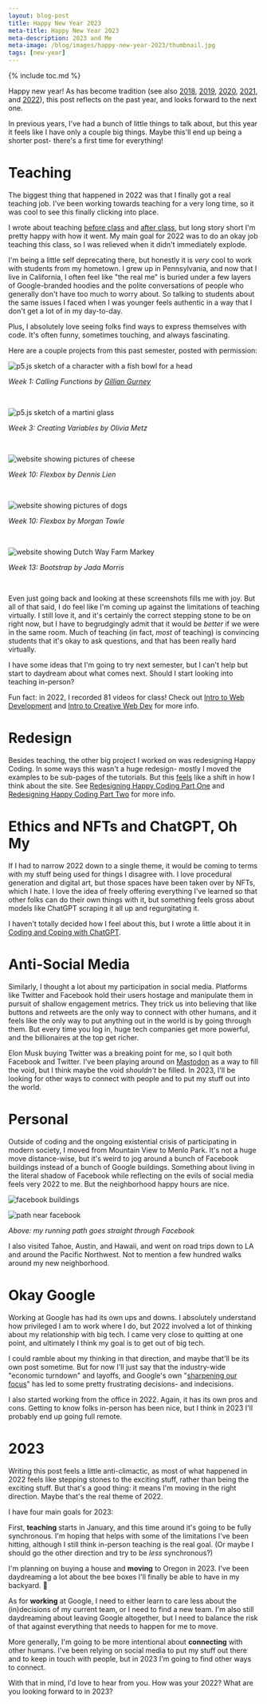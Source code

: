 ```yaml
---
layout: blog-post
title: Happy New Year 2023
meta-title: Happy New Year 2023
meta-description: 2023 and Me
meta-image: /blog/images/happy-new-year-2023/thumbnail.jpg
tags: [new-year]
---
```


{% include toc.md %}

<style>
  .content img {
    border: thin solid black;
  }
</style>



Happy new year! As has become tradition (see also [2018](/blog/happy-new-year-2018), [2019](/blog/happy-new-year-2019), [2020](/blog/happy-new-year-2020), [2021](/blog/happy-new-year-2021), and [2022](/blog/happy-new-year-2022)), this post reflects on the past year, and looks forward to the next one.

In previous years, I've had a bunch of little things to talk about, but this year it feels like I have only a couple big things. Maybe this'll end up being a shorter post- there's a first time for everything!

# Teaching

The biggest thing that happened in 2022 was that I finally got a real teaching job. I've been working towards teaching for a very long time, so it was cool to see this finally clicking into place.

I wrote about teaching [before class](/blog/intro-to-intro-to-web-dev) and [after class](/blog/outro-to-intro-to-web-dev), but long story short I'm pretty happy with how it went. My main goal for 2022 was to do an okay job teaching this class, so I was relieved when it didn't immediately explode.

I'm being a little self deprecating there, but honestly it is _very_ cool to work with students from my hometown. I grew up in Pennsylvania, and now that I live in California, I often feel like "the real me" is buried under a few layers of Google-branded hoodies and the polite conversations of people who generally don't have too much to worry about. So talking to students about the same issues I faced when I was younger feels authentic in a way that I don't get a lot of in my day-to-day.

Plus, I absolutely love seeing folks find ways to express themselves with code. It's often funny, sometimes touching, and always fascinating.

Here are a couple projects from this past semester, posted with permission:

![p5.js sketch of a character with a fish bowl for a head](/blog/images/happy-new-year-2023/week-01-gillian-gurney.png)

_Week 1: Calling Functions by [Gillian Gurney](https://www.linkedin.com/in/gillian-gurney-8b3294196/)_

<br>

![p5.js sketch of a martini glass](/blog/images/happy-new-year-2023/week-03-olivia-metz.png)

_Week 3: Creating Variables by Olivia Metz_

<br>

![website showing pictures of cheese](/blog/images/happy-new-year-2023/week-10-dennis-lien.png)

_Week 10: Flexbox by Dennis Lien_

<br>

![website showing pictures of dogs](/blog/images/happy-new-year-2023/week-10-morgan-towle.png)

_Week 10: Flexbox by Morgan Towle_

<br>

![website showing Dutch Way Farm Markey](/blog/images/happy-new-year-2023/week-13-jada-morris.png)

_Week 13: Bootstrap by Jada Morris_

<br>

Even just going back and looking at these screenshots fills me with joy. But all of that said, I do feel like I'm coming up against the limitations of teaching virtually. I still love it, and it's certainly the correct stepping stone to be on right now, but I have to begrudgingly admit that it would be _better_ if we were in the same room. Much of teaching (in fact, _most_ of teaching) is convincing students that it's okay to ask questions, and that has been really hard virtually.

I have some ideas that I'm going to try next semester, but I can't help but start to daydream about what comes next. Should I start looking into teaching in-person?

Fun fact: in 2022, I recorded 81 videos for class! Check out [Intro to Web Development](/teaching/intro-to-web-dev) and [Intro to Creative Web Dev](/teaching/intro-to-creative-web-dev) for more info.

# Redesign

Besides teaching, the other big project I worked on was redesigning Happy Coding. In some ways this wasn't a huge redesign- mostly I moved the examples to be sub-pages of the tutorials. But this [feels](/blog/subjective-side-of-code) like a shift in how I think about the site. See [Redesigning Happy Coding Part One](/blog/redesigning-happy-coding) and [Redesigning Happy Coding Part Two](/blog/redesigning-happy-coding-part-2) for more info.

# Ethics and NFTs and ChatGPT, Oh My

If I had to narrow 2022 down to a single theme, it would be coming to terms with my stuff being used for things I disagree with. I love procedural generation and digital art, but those spaces have been taken over by NFTs, which I hate. I love the idea of freely offering everything I've learned so that other folks can do their own things with it, but something feels gross about models like ChatGPT scraping it all up and regurgitating it.

I haven't totally decided how I feel about this, but I wrote a little about it in [Coding and Coping with ChatGPT](/blog/coding-and-coping-with-chatgpt).

# Anti-Social Media

Similarly, I thought a lot about my participation in social media. Platforms like Twitter and Facebook hold their users hostage and manipulate them in pursuit of shallow engagement metrics. They trick us into believing that like buttons and retweets are the only way to connect with other humans, and it feels like the only way to put anything out in the world is by going through them. But every time you log in, huge tech companies get more powerful, and the billionaires at the top get richer.

Elon Musk buying Twitter was a breaking point for me, so I quit both Facebook and Twitter. I've been playing around on [Mastodon](https://mastodon.art/@KevinWorkman) as a way to fill the void, but I think maybe the void _shouldn't_ be filled. In 2023, I'll be looking for other ways to connect with people and to put my stuff out into the world.

# Personal

Outside of coding and the ongoing existential crisis of participating in modern society, I moved from Mountain View to Menlo Park. It's not a huge move distance-wise, but it's weird to jog around a bunch of Facebook buildings instead of a bunch of Google buildings. Something about living in the literal shadow of Facebook while reflecting on the evils of social media feels very 2022 to me. But the neighborhood happy hours are nice.

![facebook buildings](/blog/images/happy-new-year-2023/2022-10-05-facebook.jpg)

![path near facebook](/blog/images/happy-new-year-2023/2022-10-13-path.jpg)

_Above: my running path goes straight through Facebook_

I also visited Tahoe, Austin, and Hawaii, and went on road trips down to LA and around the Pacific Northwest. Not to mention a few hundred walks around my new neighborhood.

# Okay Google

Working at Google has had its own ups and downs. I absolutely understand how privileged I am to work where I do, but 2022 involved a lot of thinking about my relationship with big tech. I came very close to quitting at one point, and ultimately I think my goal is to get out of big tech.

I could ramble about my thinking in that direction, and maybe that'll be its own post sometime. But for now I'll just say that the industry-wide "economic turndown" and layoffs, and Google's own "[sharpening our focus](https://www.cnbc.com/2022/07/31/google-ceo-to-employees-productivity-and-focus-must-improve.html)" has led to some pretty frustrating decisions- and indecisions. 

I also started working from the office in 2022. Again, it has its own pros and cons. Getting to know folks in-person has been nice, but I think in 2023 I'll probably end up going full remote.

# 2023

Writing this post feels a little anti-climactic, as most of what happened in 2022 feels like stepping stones to the exciting stuff, rather than being the exciting stuff. But that's a good thing: it means I'm moving in the right direction. Maybe that's the real theme of 2022.

I have four main goals for 2023:

First, **teaching** starts in January, and this time around it's going to be fully synchronous. I'm hoping that helps with some of the limitations I've been hitting, although I still think in-person teaching is the real goal. (Or maybe I should go the other direction and try to be _less_ synchronous?)

I'm planning on buying a house and **moving** to Oregon in 2023. I've been daydreaming a lot about the bee boxes I'll finally be able to have in my backyard. 🐝

As for **working** at Google, I need to either learn to care less about the (in)decisions of my current team, or I need to find a new team. I'm also still daydreaming about leaving Google altogether, but I need to balance the risk of that against everything that needs to happen for me to move.

More generally, I'm going to be more intentional about **connecting** with other humans. I've been relying on social media to put my stuff out there and to keep in touch with people, but in 2023 I'm going to find other ways to connect.

With that in mind, I'd love to hear from you. How was your 2022? What are you looking forward to in 2023?
